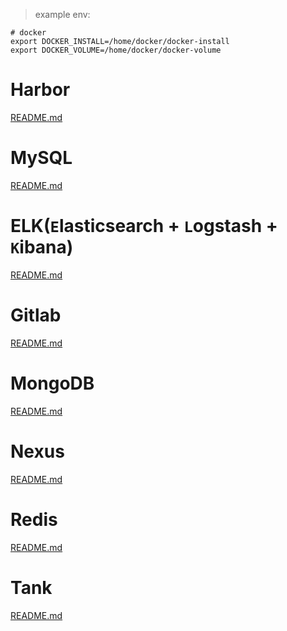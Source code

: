 > example env:

	# docker
	export DOCKER_INSTALL=/home/docker/docker-install
	export DOCKER_VOLUME=/home/docker/docker-volume

# Harbor
[README.md](harbor/README.md)

# MySQL
[README.md](mysql/README.md)

# ELK(`E`lasticsearch + `L`ogstash + `K`ibana)
[README.md](elk/README.md)

# Gitlab
[README.md](gitlab/README.md)

# MongoDB
[README.md](mongodb/README.md)

# Nexus
[README.md](nexus/README.md)

# Redis
[README.md](redis/README.md)

# Tank
[README.md](tank/README.md)